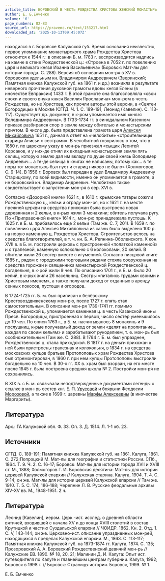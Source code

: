 ```yaml
---
article_title: БОРОВСКИЙ В ЧЕСТЬ РОЖДЕСТВА ХРИСТОВА ЖЕНСКИЙ МОНАСТЫРЬ
author: Е. Б.Емченко
volume: '6'
page_numbers: 82-83
source_url: https://pravenc.ru/text/153217.html
downloaded_at: '2025-10-13T09:45:07Z'
---
```


находился в г. Боровске Калужской губ. Время основания неизвестно, первое упоминание монастырского храма Рождества Христова относится к 1544 г.: в описании Б. м. 1763 г. воспроизводится надпись на камне в стене Рождественской ц.: «Строена в 7052 г. по повелению царя и великаго князя Иоанна Васильевича» (Боровск: Мат-лы для истории города. С. 288). Версия об основании мон-ря в XV в. боровским удельным кн. Владимиром Андреевичем (Зверинский; Памятная книжка Калужской губ. на 1861 г. и др.) возникла в результате неверного прочтения духовной грамоты вдовы князя Елены (в иночестве Евпраксии) 1433 г. В этой грамоте она благословляла «свои снохи и своего внука князя Василия Ярославича» мон-рем в честь Рождества, но не Христова, как прочли авторы этой версии, а «Святеи Богородицы» в Москве (СГГД. Ч. 1. С. 189-191; Леонид (Кавелин). С. 113-117). Существует др. документ, в к-ром упоминается имя «князя Володимира Андреевича». В 1733-1734 гг. в синодальном Казенном приказе разбирался спор о земле между обителью и монастырским причтом. В числе др. была представлена грамота царя [Алексея Михайловича](<https://pravenc.ru/text/Алексея Михайловича.html>) 1651 г., данная в ответ на «челобитье» «строительницы старицы Анисьи с сестрами». В челобитной говорилось о том, что в 1650 г. по царскому указу в мон-рь приезжал «сыщик Леонтей Корсаков, и у них-де отнял их вкладныя монастырския земли пять селищ, которую землю дал им вкладу по душе своей князь Володимер Андреевич... а те-де селища в книгах не написаны, потому как... в те поры тот монастырь был пуст и стариц никово не было» (Холмогоров. С. 9-14). В 1556 г. Боровск был передан в удел Владимиру Андреевичу Старицкому, по всей видимости, именно он упоминается в грамоте, а не боровский кн. Владимир Андреевич. Челобитная также свидетельствует о запустении мон-ря в сер. XVI в.

Согласно «Дозорной книге» 1621 г., в 1610 г. крымские татары сожгли Рождественскую ц., кельи и ограду мон-ря, но к 1621 г. на месте прежней церкви на средства прихожан была выстроена новая деревянная и 2 кельи, в к-рых жили 3 монахини; обитель получала ругу. По «Приправочной книге» 1614 г., мон-рю принадлежала пустошь. К 1625 г. в Б. м. прибавилось еще 2 кельи (Там же. С. 7, 201). В 1659 г. по повелению царя Алексея Михайловича из казны было выделено 100 р. на новую каменную ц. Рождества Христова. Строительство велось на средства благотворителей, в т. ч. кн. Б. А. Репнина-Оболенского. К кон. XVII в. в Б. м. построили церковь с пристроенной «полаткой каменной» и с трапезной, каменную колокольню с 6 колоколами, 20 келий. В обители жили 26 сестер вместе с игуменией. Согласно писцовой книге 1685 г., рядом с городскими торговыми рядами стояла сооруженная на средства горожан и священника монастырской Рождественской ц. богадельня, в к-рой жили 9 чел. По описанию 1701 г., в Б. м. было 20 келий, в к-рых жили 26 насельниц. Сестры «питались трудами своими и Христовым именем», а также получали доход от отданных в аренду сенных покосов, пустоши и огородов.

В 1724-1725 гг. Б. м. был приписан к белёвскому Крестовоздвиженскому мон-рю, после 1727 г. опять стал самостоятельным. В описании мон-ря 1739-1741 гг. помимо Рождественской ц. упоминается каменная ц. в честь Казанской иконы Пресв. Богородицы, пристроенная к первой, число сестер уменьшилось до 19 чел. По описи 1763 г., в Б. м. насчитывалось 8 монахинь и 9 послушниц, к-рые получаемый доход от земли «делят на пропитание… каждая по своим кельям» и зарабатывают рукоделием, т. е. мон-рь был особножительным (Там же. С. 288). В 1764 г. Б. м. был упразднен, Рождественская ц. стала приходской. В 1817 г. на деньги прихожан к ней были пристроены трапезная и колокольня, в 1834 г. на средства московских купцов братьев Протопоповых храм Рождества Христова был отремонтирован, в 1860 г. при нем купцы Протопоповы выстроили богадельню на 10 чел. В 30-х гг. XX в. храм был взорван, на его месте после 1945 г. была построена средняя школа № 2. Постройки мон-ря не сохранились.

В XIX в. с Б. м. связывали неподтвержденные документами легенды о ссылке в мон-рь сестер кнг. Е. П. [Урусовой](https://pravenc.ru/text/Урусова.html) и боярыни Феодосии [Морозовой](https://pravenc.ru/text/Морозова.html), а также в 1699 г. царевны [Марфы Алексеевны](<https://pravenc.ru/text/Марфы Алексеевны.html>) (в иночестве Маргариты).

## Литература

Арх.: ГА Калужской обл. Ф. 33. Оп. 3. Д. 1514. Л. 1-1 об. 23.

## Источники

СГГД. С. 189-191; Памятная книжка Калужской губ. на 1861. Калуга, 1861. С. 272;Попроцкий М. Мат-лы для географии и статистики России. СПб., 1864. Т. 9. Ч. 2. С. 16-17; Боровск: Мат-лы для истории города XVII и XVIII ст. М., 1888; Холмогоров Г. И. Боровская десятина: Мат-лы для истории церквей Калужской епархии // Калужская старина. Калуга, 1904. Т. 4. С. 9-14; он же. Мат-лы для истории церквей Калужской епархии // Там же. 1910. Т. 5. С. 174, 186-188; Черепнин Л. В. Русские феодальные архивы XIV-XV вв. М., 1948-1951. 2 ч.

## Литература

Леонид [Кавелин], иером. Церк.-ист. исслед. о древней области вятичей, входившей с начала XV и до конца XVIII столетий в состав Крутицкой и частию Суздальской епархии // ЧОИДР. 1862. Кн. 2. Отд. 1. С. V, 143-144; он же. Церковно-ист. описание упраздненных мон-рей, находящихся в пределах Калужской епархии. М., 1863. С. 113-117; Памятная книжка Калужской губ. на 1873-1874 гг. Калуга, 1874. С. 135; Прозоровский А. А. Боровский Рождественский девичий мон-рь // Калужские ЕВ. 1890. № 18, 20, 21; Малинин Д. И. Калуга: Опыт ист. путеводителя по Калуге и главнейшим центрам губернии. Калуга, 1992; Боровск в 1998 г. // Боровск: Страницы истории. Боровск, 1999. № 1.

Е. Б.  Емченко
